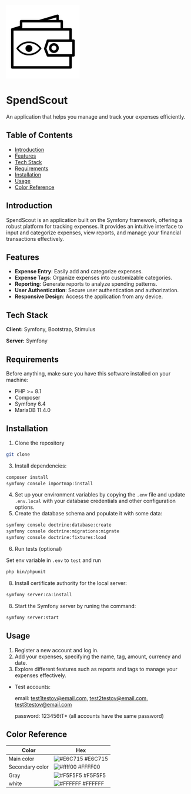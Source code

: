 ![Logo](https://github.com/ser-hub/spendscout-docs/blob/main/logo-final-2.png)
# SpendScout

An application that helps you manage and track your expenses efficiently.

## Table of Contents

- [Introduction](#introduction)
- [Features](#features)
- [Tech Stack](#tech-stack)
- [Requirements](#requirements)
- [Installation](#installation)
- [Usage](#usage)
- [Color Reference](#color-reference)

## Introduction

SpendScout is an application built on the Symfony framework, offering a robust platform for tracking expenses. 
It provides an intuitive interface to input and categorize expenses, view reports, and manage your financial transactions effectively.

## Features

- **Expense Entry**: Easily add and categorize expenses.
- **Expense Tags**: Organize expenses into customizable categories.
- **Reporting**: Generate reports to analyze spending patterns.
- **User Authentication**: Secure user authentication and authorization.
- **Responsive Design**: Access the application from any device.

## Tech Stack

**Client:** Symfony, Bootstrap, Stimulus

**Server:** Symfony

## Requirements

Before anything, make sure you have this software installed on your machine:

- PHP >= 8.1
- Composer
- Symfony 6.4
- MariaDB 11.4.0

## Installation

1. Clone the repository
```bash
git clone 
```
3. Install dependencies:
```bash
composer install
symfony console importmap:install
```

4. Set up your environment variables by copying the `.env` file and update `.env.local` with your database credentials and other configuration options.
5. Create the database schema and populate it with some data:
```bash
symfony console doctrine:database:create
symfony console doctrine:migrations:migrate
symfony console doctrine:fixtures:load
```
6. Run tests (optional)

Set env variable in `.env` to `test` and run
```bash
php bin/phpunit
```
8. Install certificate authority for the local server:
```bash
symfony server:ca:install
```
8. Start the Symfony server by runing the command:
```bash
symfony server:start
```
## Usage

1. Register a new account and log in.
3. Add your expenses, specifying the name, tag, amount, currency and date.
4. Explore different features such as reports and tags to manage your expenses effectively.

  - Test accounts:

      email: test1testov@email.com, test2testov@email.com, test3testov@email.com
    
      password: 123456tT* (all accounts have the same password)
    

## Color Reference

| Color             | Hex                                                                |
| ----------------- | ------------------------------------------------------------------ |
| Main color     | ![#E6C715](https://via.placeholder.com/10/e6c715?text=+) #E6C715 |
| Secondary color | ![#ffff00](https://via.placeholder.com/10/ffff00?text=+) #FFFF00 |
| Gray | ![#F5F5F5](https://via.placeholder.com/10/f5f5f5?text=+) #F5F5F5 |
| white | ![#FFFFFF](https://via.placeholder.com/10/ffffff?text=+) #FFFFFF |


